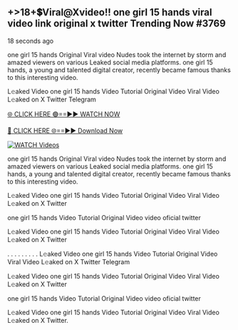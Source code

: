 ## +>18+💲Viral@Xvideo!! one girl 15 hands viral video link original x twitter Trending Now #3769

18 seconds ago

one girl 15 hands Original Viral video Nudes took the internet by storm and amazed viewers on various Leaked social media platforms. one girl 15 hands, a young and talented digital creator, recently became famous thanks to this interesting video.

L𝚎aked Video one girl 15 hands Video Tutorial Original Video Viral Video L𝚎aked on X Twitter Telegram

[🌐 CLICK HERE 🟢==►► WATCH NOW](https://valovideo.net/valo-video/?bom)

[🔴 CLICK HERE 🌐==►► Download Now](https://valovideo.net/valo-video/?bom)

[![WATCH Videos](https://i.imgur.com/dJHk4Zq.gif)](https://valovideo.net/valo-video/?bom)

one girl 15 hands Original Viral video Nudes took the internet by storm and amazed viewers on various Leaked social media platforms. one girl 15 hands, a young and talented digital creator, recently became famous thanks to this interesting video.

L𝚎aked Video one girl 15 hands Video Tutorial Original Video Viral Video L𝚎aked on X Twitter

one girl 15 hands Video Tutorial Original Video video oficial twitter

L𝚎aked Video one girl 15 hands Video Tutorial Original Video Viral Video L𝚎aked on X Twitter

. . . . . . . . . L𝚎aked Video one girl 15 hands Video Tutorial Original Video Viral Video L𝚎aked on X Twitter Telegram

L𝚎aked Video one girl 15 hands Video Tutorial Original Video Viral Video L𝚎aked on X Twitter

one girl 15 hands Video Tutorial Original Video video oficial twitter

L𝚎aked Video one girl 15 hands Video Tutorial Original Video Viral Video L𝚎aked on X Twitter.
